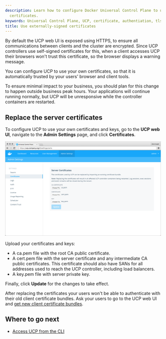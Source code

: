 ```yaml
---
description: Learn how to configure Docker Universal Control Plane to use your own
  certificates.
keywords: Universal Control Plane, UCP, certificate, authentiation, tls
title: Use externally-signed certificates
---
```


By default the UCP web UI is exposed using HTTPS, to ensure all
communications between clients and the cluster are encrypted. Since UCP
controllers use self-signed certificates for this, when a client accesses
UCP their browsers won't trust this certificate, so the browser displays a
warning message.

You can configure UCP to use your own certificates, so that it is automatically
trusted by your users' browser and client tools.

To ensure minimal impact to your business, you should plan for this change to
happen outside business peak hours. Your applications will continue
running normally, but UCP will be unresponsive while the controller containers
are restarted.

## Replace the server certificates

To configure UCP to use your own certificates and keys, go to the
**UCP web UI**, navigate to the **Admin Settings** page,
and click **Certificates**.

![](../images/use-externally-signed-certs-1.png)

Upload your certificates and keys:

* A ca.pem file with the root CA public certificate.
* A cert.pem file with the server certificate and any intermediate CA public
certificates. This certificate should also have SANs for all addresses used to
reach the UCP controller, including load balancers.
* A key.pem file with server private key.

Finally, click **Update** for the changes to take effect.

After replacing the certificates your users won't be able to authenticate
with their old client certificate bundles. Ask your users to go to the UCP
web UI and [get new client certificate bundles](../access-ucp/cli-based-access.md).

## Where to go next

* [Access UCP from the CLI](../access-ucp/cli-based-access.md)
